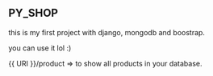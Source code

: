 ## PY_SHOP

this is my first project with django, mongodb and boostrap.

you can use it lol :) 

{{ URI }}/product => to show all products in your database.